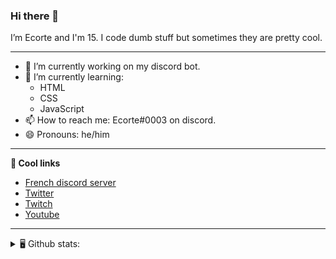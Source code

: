 ### Hi there 👋
I’m Ecorte and I'm 15.
I code dumb stuff but sometimes they are pretty cool.

-------

- 🔭 I’m currently working on my discord bot.
- 🌱 I’m currently learning:
     - HTML
     - CSS
     - JavaScript
- 📫 How to reach me: Ecorte#0003 on discord.
- 😄 Pronouns: he/him

-------

**🔗 Cool links**

- [French discord server](https://discord.gg/8bpy2PC)
- [Twitter](https://twitter.com/Ecorteyt)
- [Twitch](https://www.twitch.tv/ecorte)
- [Youtube](https://www.youtube.com/channel/UCOLeHMtMSE4w6jpFGh1AAdA)

-------
<details>
<summary> 🖥️ Github stats: </summary>
<br>
     
<!--START_SECTION:waka-->
**🐱 My Github Data** 

> 🏆 337 Contributions in the Year 2021
 > 
> 📦 366 Bytes Used in Github's Storage 
 > 
> 🚫 Not Opted to Hire
 > 
> 📜 4 Public Repositories 
 > 
> 🔑 3 Private Repositories  
 > 
**I'm an Early 🐤** 

```text
🌞 Morning    65 commits     ███████░░░░░░░░░░░░░░░░░░   30.09% 
🌆 Daytime    70 commits     ████████░░░░░░░░░░░░░░░░░   32.41% 
🌃 Evening    79 commits     █████████░░░░░░░░░░░░░░░░   36.57% 
🌙 Night      2 commits      ░░░░░░░░░░░░░░░░░░░░░░░░░   0.93%

```
📅 **I'm Most Productive on Saturday** 

```text
Monday       34 commits     ████░░░░░░░░░░░░░░░░░░░░░   15.74% 
Tuesday      18 commits     ██░░░░░░░░░░░░░░░░░░░░░░░   8.33% 
Wednesday    33 commits     ███░░░░░░░░░░░░░░░░░░░░░░   15.28% 
Thursday     29 commits     ███░░░░░░░░░░░░░░░░░░░░░░   13.43% 
Friday       26 commits     ███░░░░░░░░░░░░░░░░░░░░░░   12.04% 
Saturday     51 commits     ██████░░░░░░░░░░░░░░░░░░░   23.61% 
Sunday       25 commits     ███░░░░░░░░░░░░░░░░░░░░░░   11.57%

```


📊 **This Week I Spent My Time On** 

```text
⌚︎ Time Zone: America/Toronto

💬 Programming Languages: 
TypeScript               3 hrs 27 mins       █████████████░░░░░░░░░░░░   53.07% 
JavaScript               1 hr 3 mins         ████░░░░░░░░░░░░░░░░░░░░░   16.22% 
HTML                     47 mins             ███░░░░░░░░░░░░░░░░░░░░░░   12.19% 
CSS                      23 mins             █░░░░░░░░░░░░░░░░░░░░░░░░   5.93% 
JSON                     20 mins             █░░░░░░░░░░░░░░░░░░░░░░░░   5.31%

🔥 Editors: 
VS Code                  6 hrs 23 mins       ████████████████████████░   97.85% 
Atom                     8 mins              ░░░░░░░░░░░░░░░░░░░░░░░░░   2.15%

🐱‍💻 Projects: 
back-end                 3 hrs 33 mins       █████████████░░░░░░░░░░░░   54.46% 
volarium                 1 hr 26 mins        █████░░░░░░░░░░░░░░░░░░░░   22.21% 
hammer                   35 mins             ██░░░░░░░░░░░░░░░░░░░░░░░   8.94% 
test                     23 mins             █░░░░░░░░░░░░░░░░░░░░░░░░   6.08% 
ecorte.github.io         20 mins             █░░░░░░░░░░░░░░░░░░░░░░░░   5.2%

💻 Operating System: 
Windows                  6 hrs 31 mins       █████████████████████████   100.0%

```

**I Mostly Code in JavaScript** 

```text
JavaScript               3 repos             ████████████░░░░░░░░░░░░░   50.0% 
Java                     1 repo              ████░░░░░░░░░░░░░░░░░░░░░   16.67% 
Python                   1 repo              ████░░░░░░░░░░░░░░░░░░░░░   16.67% 
HTML                     1 repo              ████░░░░░░░░░░░░░░░░░░░░░   16.67%

```


**Timeline**

![Chart not found](https://raw.githubusercontent.com/Ecorte/Ecorte/main/charts/bar_graph.png) 


<!--END_SECTION:waka-->

![Github stats](https://github-readme-stats.vercel.app/api?username=Ecorte&theme=dark&count_private=true)

</details>
